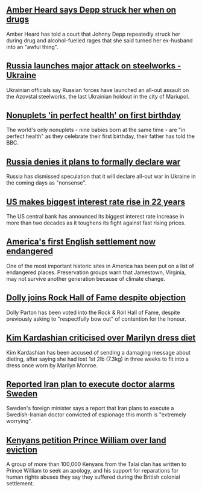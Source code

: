 ## [Amber Heard says Depp struck her when on drugs](https://www.bbc.com/news/world-us-canada-61329067)
Amber Heard has told a court that Johnny Depp repeatedly struck her during drug and alcohol-fuelled rages that she said turned her ex-husband into an "awful thing". 
## [Russia launches major attack on steelworks - Ukraine](https://www.bbc.com/news/world-europe-61327638)
Ukrainian officials say Russian forces have launched an all-out assault on the Azovstal steelworks, the last Ukrainian holdout in the city of Mariupol.  
## [Nonuplets 'in perfect health' on first birthday](https://www.bbc.com/news/world-africa-61318427)
The world's only nonuplets - nine babies born at the same time - are "in perfect health" as they celebrate their first birthday, their father has told the BBC.
## [Russia denies it plans to formally declare war](https://www.bbc.com/news/world-europe-61321799)
Russia has dismissed speculation that it will declare all-out war in Ukraine in the coming days as "nonsense".
## [US makes biggest interest rate rise in 22 years](https://www.bbc.com/news/business-61324482)
The US central bank has announced its biggest interest rate increase in more than two decades as it toughens its fight against fast rising prices.
## [America's first English settlement now endangered](https://www.bbc.com/news/world-us-canada-61315343)
One of the most important historic sites in America has been put on a list of endangered places. Preservation groups warn that Jamestown, Virginia, may not survive another generation because of climate change. 
## [Dolly joins Rock Hall of Fame despite objection](https://www.bbc.com/news/entertainment-arts-61323196)
Dolly Parton has been voted into the Rock & Roll Hall of Fame, despite previously asking to "respectfully bow out" of contention for the honour.
## [Kim Kardashian criticised over Marilyn dress diet](https://www.bbc.com/news/entertainment-arts-61318361)
Kim Kardashian has been accused of sending a damaging message about dieting, after saying she had lost 1st 2lb (7.3kg) in three weeks to fit into a dress once worn by Marilyn Monroe.
## [Reported Iran plan to execute doctor alarms Sweden](https://www.bbc.com/news/world-middle-east-61325387)
Sweden's foreign minister says a report that Iran plans to execute a Swedish-Iranian doctor convicted of espionage this month is "extremely worrying". 
## [Kenyans petition Prince William over land eviction](https://www.bbc.com/news/world-africa-61320475)
A group of more than 100,000 Kenyans from the Talai clan has written to Prince William to seek an apology, and his support for reparations for human rights abuses they say they suffered during the British colonial settlement. 
